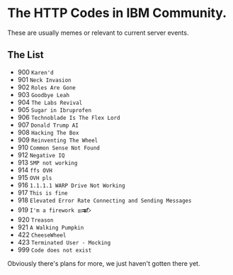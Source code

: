 # The HTTP Codes in IBM Community.
These are usually memes or relevant to current server events.

## The List
- 900 `Karen'd`
- 901 `Neck Invasion`
- 902 `Roles Are Gone`
- 903 `Goodbye Leah`
- 904 `The Labs Revival`
- 905 `Sugar in Ibruprofen`
- 906 `Technoblade Is The Flex Lord`
- 907 `Donald Trump AI`
- 908 `Hacking The Box`
- 909 `Reinventing The Wheel`
- 910 `Common Sense Not Found`
- 912 `Negative IQ`
- 913 `SMP not working`
- 914 `ffs OVH`
- 915 `OVH pls`
- 916 `1.1.1.1 WARP Drive Not Working`
- 917 `This is fine`
- 918 `Elevated Error Rate Connecting and Sending Messages`
- 919 `I'm a firework 𒅃`
- 920 `Treason` 
- 921 `A Walking Pumpkin`
- 422 `CheeseWheel`
- 423 `Terminated User - Mocking`
- 999 `Code does not exist`

Obviously there's plans for more, we just haven't gotten there yet.
